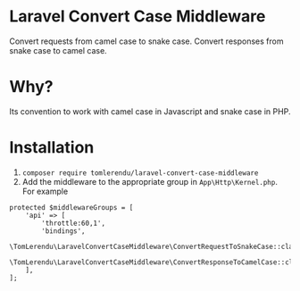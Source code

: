 Laravel Convert Case Middleware
=

Convert requests from camel case to snake case. Convert responses from snake case to camel case.

Why?
==

Its convention to work with camel case in Javascript and snake case in PHP.

Installation
==

1. `composer require tomlerendu/laravel-convert-case-middleware`
2. Add the middleware to the appropriate group in `App\Http\Kernel.php`. For example

```
protected $middlewareGroups = [
    'api' => [
        'throttle:60,1',
        'bindings',
        \TomLerendu\LaravelConvertCaseMiddleware\ConvertRequestToSnakeCase::class,
        \TomLerendu\LaravelConvertCaseMiddleware\ConvertResponseToCamelCase::class,
    ],
];
```